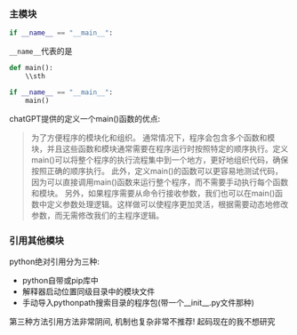 ### 主模块
```python
if __name__ == "__main__":
```
`__name__`代表的是



```python
def main():
	\\sth

if __name__ == "__main__":
	main()
```
chatGPT提供的定义一个main()函数的优点:
> 为了方便程序的模块化和组织。
> 通常情况下，程序会包含多个函数和模块，并且这些函数和模块通常需要在程序运行时按照特定的顺序执行。定义main()可以将整个程序的执行流程集中到一个地方，更好地组织代码，确保按照正确的顺序执行。
> 此外，定义main()的函数可以更容易地测试代码，因为可以直接调用main()函数来运行整个程序，而不需要手动执行每个函数和模块。
> 另外，如果程序需要从命令行接收参数，我们也可以在main()函数中定义参数处理逻辑。这样做可以使程序更加灵活，根据需要动态地修改参数，而无需修改我们的主程序逻辑。

### 引用其他模块
python绝对引用分为三种:
- python自带或pip库中
- 解释器启动位置同级目录中的模块文件
- 手动导入pythonpath搜索目录的程序包(带一个__init__.py文件那种)

第三种方法引用方法非常阴间, 机制也复杂非常不推荐! 起码现在的我不想研究
